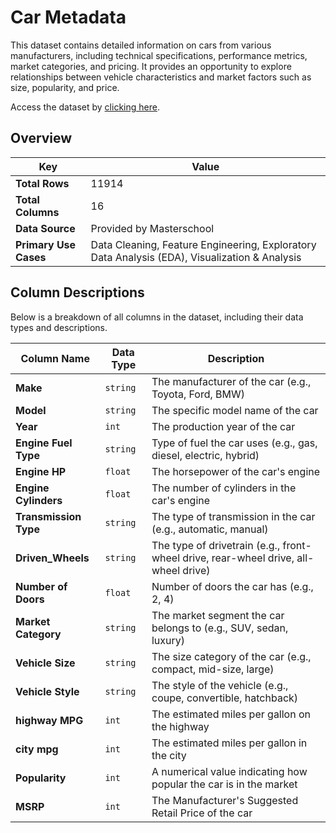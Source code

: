 # Car Metadata

This dataset contains detailed information on cars from various manufacturers, including technical specifications, performance metrics, market categories, and pricing. It provides an opportunity to explore relationships between vehicle characteristics and market factors such as size, popularity, and price.

Access the dataset by [clicking here](/notebooks/s06_project/car-data.csv).

## Overview

| Key | Value |
| --- | --- |
| **Total Rows** | 11914 |
| **Total Columns** | 16 |
| **Data Source** | Provided by Masterschool |
| **Primary Use Cases** | Data Cleaning, Feature Engineering, Exploratory Data Analysis (EDA), Visualization & Analysis |

## Column Descriptions

Below is a breakdown of all columns in the dataset, including their data types and descriptions.

| Column Name | Data Type | Description |
| --- | --- | --- |
| **Make** | `string` | The manufacturer of the car (e.g., Toyota, Ford, BMW) |
| **Model** | `string` | The specific model name of the car |
| **Year** | `int` | The production year of the car |
| **Engine Fuel Type** | `string` | Type of fuel the car uses (e.g., gas, diesel, electric, hybrid) |
| **Engine HP** | `float` | The horsepower of the car's engine |
| **Engine Cylinders** | `float` | The number of cylinders in the car's engine |
| **Transmission Type** | `string` | The type of transmission in the car (e.g., automatic, manual) |
| **Driven_Wheels** | `string` | The type of drivetrain (e.g., front-wheel drive, rear-wheel drive, all-wheel drive) |
| **Number of Doors** | `float` | Number of doors the car has (e.g., 2, 4) |
| **Market Category** | `string` | The market segment the car belongs to (e.g., SUV, sedan, luxury) |
| **Vehicle Size** | `string` | The size category of the car (e.g., compact, mid-size, large) |
| **Vehicle Style** | `string` | The style of the vehicle (e.g., coupe, convertible, hatchback) |
| **highway MPG** | `int` | The estimated miles per gallon on the highway |
| **city mpg** | `int` | The estimated miles per gallon in the city |
| **Popularity** | `int` | A numerical value indicating how popular the car is in the market |
| **MSRP** | `int` | The Manufacturer's Suggested Retail Price of the car |